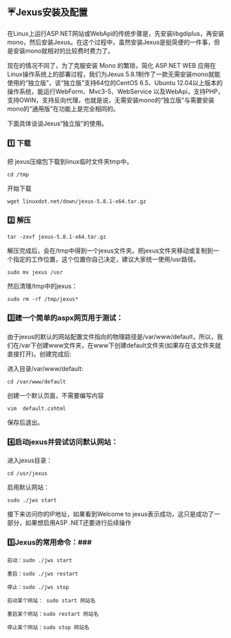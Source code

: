 ## :umbrella:Jexus安装及配置  ##

在Linux上运行ASP.NET网站或WebApi的传统步骤是，先安装libgdiplus，再安装mono，然后安装Jexus。在这个过程中，虽然安装Jexus是挺简便的一件事，但是安装mono就相对的比较费时费力了。

现在的情况不同了，为了克服安装 Mono 的繁琐，简化 ASP.NET WEB 应用在Linux操作系统上的部署过程，我们为Jexus 5.8.1制作了一款无需安装mono就能使用的“独立版”，该“独立版”支持64位的CentOS 6.5、Ubuntu 12.04以上版本的操作系统，能运行WebForm、Mvc3-5、WebService 以及WebApi，支持PHP，支持OWIN，支持反向代理，也就是说，无需安装mono的“独立版”与需要安装mono的“通用版”在功能上是完全相同的。

下面具体谈谈Jexus“独立版”的使用。

### :one: 下载 ###

把 jexus压缩包下载到linux临时文件夹tmp中。

```linux
cd /tmp
```
开始下载
```
wget linuxdot.net/down/jexus-5.8.1-x64.tar.gz
```

### :two: 解压 ###

```
tar -zxvf jexus-5.8.1-x64.tar.gz
```
解压完成后，会在/tmp中得到一个jexus文件夹。把jexus文件夹移动或复制到一个指定的工作位置，这个位置你自己决定，建议大家统一使用/usr路径。

```
sudo mv jexus /usr
```
然后清理/tmp中的jexus：
```
sudo rm -rf /tmp/jexus*
```

### :three:建一个简单的aspx网页用于测试： ###

由于jexus的默认的网站配置文件指向的物理路径是/var/www/default，所以，我们在/var下创建www文件夹，在www下创建default文件夹(如果存在该文件夹就直接打开)。创建完成后:

进入目录/var/www/default:
```
cd /var/www/default
```
创建一个默认页面，不需要编写内容
```
vim  default.cshtml
```

保存后退出。

### :four:启动jexus并尝试访问默认网站： ###

进入jexus目录：
```
cd /usr/jexus
```
启用默认网站：
```
sudo ./jws start
```

接下来访问你的IP地址，如果看到Welcome to jexus表示成功，这只是成功了一部分，如果想启用ASP .NET还要进行后续操作

### :five:Jexus的常用命令：###
```
启动：sudo ./jws start

重启：sudo ./jws restart

停止：sudo ./jws stop

启动某个网站： sudo start 网站名

重启某个网站：sudo restart 网站名

停止某个网站：sudo stop 网站名

```





